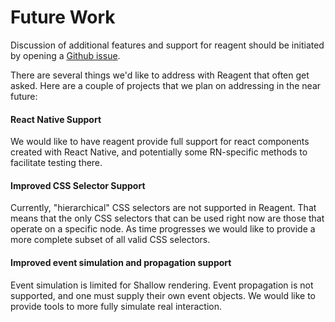 # Future Work

Discussion of additional features and support for reagent should be initiated by opening a
[Github issue](https://github.com/airbnb/reagent/issues).

There are several things we'd like to address with Reagent that often get asked. Here are a couple 
of projects that we plan on addressing in the near future:


#### React Native Support

We would like to have reagent provide full support for react components created with React Native,
and potentially some RN-specific methods to facilitate testing there.


#### Improved CSS Selector Support

Currently, "hierarchical" CSS selectors are not supported in Reagent. That means that the only CSS
selectors that can be used right now are those that operate on a specific node.  As time progresses
we would like to provide a more complete subset of all valid CSS selectors.


#### Improved event simulation and propagation support

Event simulation is limited for Shallow rendering. Event propagation is not supported, and one must
supply their own event objects. We would like to provide tools to more fully simulate real 
interaction.
